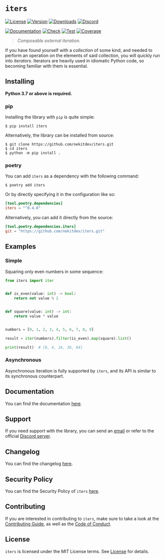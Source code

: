 # `iters`

[![License][License Badge]][License]
[![Version][Version Badge]][Package]
[![Downloads][Downloads Badge]][Package]
[![Discord][Discord Badge]][Discord]

[![Documentation][Documentation Badge]][Documentation]
[![Check][Check Badge]][Actions]
[![Test][Test Badge]][Actions]
[![Coverage][Coverage Badge]][Coverage]

> *Composable external iteration.*

If you have found yourself with a *collection* of some kind, and needed to perform
an operation on the elements of said collection, you will quickly run into *iterators*.
Iterators are heavily used in idiomatic Python code, so becoming familiar with them is essential.

## Installing

**Python 3.7 or above is required.**

### pip

Installing the library with `pip` is quite simple:

```console
$ pip install iters
```

Alternatively, the library can be installed from source:

```console
$ git clone https://github.com/nekitdev/iters.git
$ cd iters
$ python -m pip install .
```

### poetry

You can add `iters` as a dependency with the following command:

```console
$ poetry add iters
```

Or by directly specifying it in the configuration like so:

```toml
[tool.poetry.dependencies]
iters = "^0.4.0"
```

Alternatively, you can add it directly from the source:

```toml
[tool.poetry.dependencies.iters]
git = "https://github.com/nekitdev/iters.git"
```

## Examples

### Simple

Squaring only even numbers in some sequence:

```python
from iters import iter


def is_even(value: int) -> bool:
    return not value % 2


def square(value: int) -> int:
    return value * value


numbers = [0, 1, 2, 3, 4, 5, 6, 7, 8, 9]

result = iter(numbers).filter(is_even).map(square).list()

print(result)  # [0, 4, 16, 36, 64]
```

### Asynchronous

Asynchronous iteration is fully supported by `iters`, and its API is similar to its
synchronous counterpart.

## Documentation

You can find the documentation [here][Documentation].

## Support

If you need support with the library, you can send an [email][Email]
or refer to the official [Discord server][Discord].

## Changelog

You can find the changelog [here][Changelog].

## Security Policy

You can find the Security Policy of `iters` [here][Security].

## Contributing

If you are interested in contributing to `iters`, make sure to take a look at the
[Contributing Guide][Contributing Guide], as well as the [Code of Conduct][Code of Conduct].

## License

`iters` is licensed under the MIT License terms. See [License][License] for details.

[Email]: mailto:support@nekit.dev

[Discord]: https://nekit.dev/discord

[Actions]: https://github.com/nekitdev/iters/actions

[Changelog]: https://github.com/nekitdev/iters/blob/main/CHANGELOG.md
[Code of Conduct]: https://github.com/nekitdev/iters/blob/main/CODE_OF_CONDUCT.md
[Contributing Guide]: https://github.com/nekitdev/iters/blob/main/CONTRIBUTING.md
[Security]: https://github.com/nekitdev/iters/blob/main/SECURITY.md

[License]: https://github.com/nekitdev/iters/blob/main/LICENSE

[Package]: https://pypi.org/project/iters
[Coverage]: https://codecov.io/gh/nekitdev/iters
[Documentation]: https://nekitdev.github.io/iters

[Discord Badge]: https://img.shields.io/badge/chat-discord-5865f2
[License Badge]: https://img.shields.io/pypi/l/iters
[Version Badge]: https://img.shields.io/pypi/v/iters
[Downloads Badge]: https://img.shields.io/pypi/dm/iters

[Documentation Badge]: https://github.com/nekitdev/iters/workflows/docs/badge.svg
[Check Badge]: https://github.com/nekitdev/iters/workflows/check/badge.svg
[Test Badge]: https://github.com/nekitdev/iters/workflows/test/badge.svg
[Coverage Badge]: https://codecov.io/gh/nekitdev/iters/branch/main/graph/badge.svg
